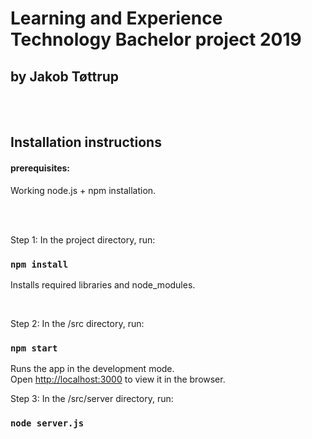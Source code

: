# Learning and Experience Technology Bachelor project 2019

## by Jakob Tøttrup

<br>
<br>

## Installation instructions

#### prerequisites:
Working node.js + npm installation.

<br><br>

Step 1: In the project directory, run:

### `npm install`

Installs required libraries and node_modules. 

<br>

Step 2: In the /src directory, run:
### `npm start`
Runs the app in the development mode.<br>
Open [http://localhost:3000](http://localhost:3000) to view it in the browser.


Step 3: In the /src/server directory, run:
### `node server.js`
